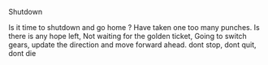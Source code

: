 Shutdown

Is it time to shutdown and go home ?
Have taken one too many punches.
Is there is any hope left,
Not waiting for the golden ticket,
Going to switch gears, update the direction and move forward ahead.
dont stop, dont quit, dont die